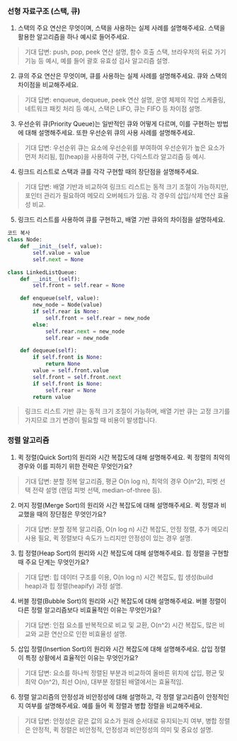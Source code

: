 ### 선형 자료구조 (스택, 큐)

1. 스택의 주요 연산은 무엇이며, 스택을 사용하는 실제 사례를 설명해주세요. 스택을 활용한 알고리즘을 하나 예시로 들어주세요.

> 기대 답변: push, pop, peek 연산 설명, 함수 호출 스택, 브라우저의 뒤로 가기 기능 등 예시, 예를 들어 괄호 유효성 검사 알고리즘 설명.

2. 큐의 주요 연산은 무엇이며, 큐를 사용하는 실제 사례를 설명해주세요. 큐와 스택의 차이점을 비교해주세요.

> 기대 답변: enqueue, dequeue, peek 연산 설명, 운영 체제의 작업 스케줄링, 네트워크 패킷 처리 등 예시, 스택은 LIFO, 큐는 FIFO 등 차이점 설명.

3. 우선순위 큐(Priority Queue)는 일반적인 큐와 어떻게 다르며, 이를 구현하는 방법에 대해 설명해주세요. 또한 우선순위 큐의 사용 사례를 설명해주세요.

> 기대 답변: 우선순위 큐는 요소에 우선순위를 부여하여 우선순위가 높은 요소가 먼저 처리됨, 힙(heap)을 사용하여 구현, 다익스트라 알고리즘 등 예시.

4. 링크드 리스트로 스택과 큐를 각각 구현할 때의 장단점을 설명해주세요.

> 기대 답변: 배열 기반과 비교하여 링크드 리스트는 동적 크기 조절이 가능하지만, 포인터 관리가 필요하여 메모리 오버헤드가 있음. 각 경우의 삽입/삭제 연산 효율성 비교.

5. 링크드 리스트를 사용하여 큐를 구현하고, 배열 기반 큐와의 차이점을 설명하세요.

```python
코드 복사
class Node:
    def __init__(self, value):
        self.value = value
        self.next = None

class LinkedListQueue:
    def __init__(self):
        self.front = self.rear = None

    def enqueue(self, value):
        new_node = Node(value)
        if self.rear is None:
            self.front = self.rear = new_node
        else:
            self.rear.next = new_node
            self.rear = new_node

    def dequeue(self):
        if self.front is None:
            return None
        value = self.front.value
        self.front = self.front.next
        if self.front is None:
            self.rear = None
        return value
```
>링크드 리스트 기반 큐는 동적 크기 조절이 가능하며, 배열 기반 큐는 고정 크기를 가지므로 크기 변경이 필요할 때 비용이 발생합니다.

### 정렬 알고리즘

1.  퀵 정렬(Quick Sort)의 원리와 시간 복잡도에 대해 설명해주세요. 퀵 정렬의 최악의 경우와 이를 피하기 위한 전략은 무엇인가요?

> 기대 답변: 분할 정복 알고리즘, 평균 O(n log n), 최악의 경우 O(n^2), 피벗 선택 전략 설명 (랜덤 피벗 선택, median-of-three 등).

2. 머지 정렬(Merge Sort)의 원리와 시간 복잡도에 대해 설명해주세요. 퀵 정렬과 비교했을 때의 장단점은 무엇인가요?

> 기대 답변: 분할 정복 알고리즘, O(n log n) 시간 복잡도, 안정 정렬, 추가 메모리 사용 필요, 퀵 정렬보다 속도가 느리지만 안정성이 있는 경우 설명.

3. 힙 정렬(Heap Sort)의 원리와 시간 복잡도에 대해 설명해주세요. 힙 정렬을 구현할 때 주요 단계는 무엇인가요?

> 기대 답변: 힙 데이터 구조를 이용, O(n log n) 시간 복잡도, 힙 생성(build heap)과 힙 정렬(heapify) 과정 설명.

4. 버블 정렬(Bubble Sort)의 원리와 시간 복잡도에 대해 설명해주세요. 버블 정렬이 다른 정렬 알고리즘보다 비효율적인 이유는 무엇인가요?

> 기대 답변: 인접 요소를 반복적으로 비교 및 교환, O(n^2) 시간 복잡도, 많은 비교와 교환 연산으로 인한 비효율성 설명.

5. 삽입 정렬(Insertion Sort)의 원리와 시간 복잡도에 대해 설명해주세요. 삽입 정렬이 특정 상황에서 효율적인 이유는 무엇인가요?

> 기대 답변: 요소를 하나씩 정렬된 부분과 비교하여 올바른 위치에 삽입, 평균 및 최악 O(n^2), 최선 O(n), 대부분 정렬된 배열에서는 효율적임.

6. 정렬 알고리즘의 안정성과 비안정성에 대해 설명하고, 각 정렬 알고리즘이 안정적인지 여부를 설명해주세요. 예를 들어 퀵 정렬과 병합 정렬을 비교해주세요.

> 기대 답변: 안정성은 같은 값의 요소가 원래 순서대로 유지되는지 여부, 병합 정렬은 안정적, 퀵 정렬은 비안정적, 안정성과 비안정성의 의미 및 중요성 설명.